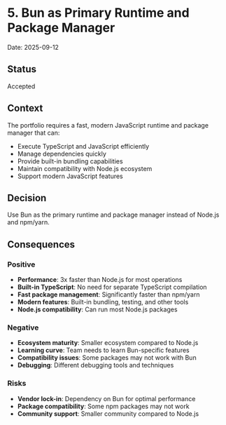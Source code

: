 # 5. Bun as Primary Runtime and Package Manager

Date: 2025-09-12

## Status

Accepted

## Context

The portfolio requires a fast, modern JavaScript runtime and package manager that can:

- Execute TypeScript and JavaScript efficiently
- Manage dependencies quickly
- Provide built-in bundling capabilities
- Maintain compatibility with Node.js ecosystem
- Support modern JavaScript features

## Decision

Use Bun as the primary runtime and package manager instead of Node.js and npm/yarn.

## Consequences

### Positive

- **Performance**: 3x faster than Node.js for most operations
- **Built-in TypeScript**: No need for separate TypeScript compilation
- **Fast package management**: Significantly faster than npm/yarn
- **Modern features**: Built-in bundling, testing, and other tools
- **Node.js compatibility**: Can run most Node.js packages

### Negative

- **Ecosystem maturity**: Smaller ecosystem compared to Node.js
- **Learning curve**: Team needs to learn Bun-specific features
- **Compatibility issues**: Some packages may not work with Bun
- **Debugging**: Different debugging tools and techniques

### Risks

- **Vendor lock-in**: Dependency on Bun for optimal performance
- **Package compatibility**: Some npm packages may not work
- **Community support**: Smaller community compared to Node.js
